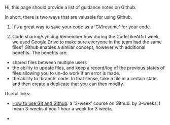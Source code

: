 Hi,
this page should provide a list of guidance notes on Github.

In short, there is two ways that are valuable for using Github.


1) It's a great way to save your code as a 'CV/resume' for your code.



2) Code sharing/syncing
Remember how during the CodeLikeAGirl week, we used Google Drive to make sure everyone in the team had the same files? Github enables a 
similar concept, however with additional benefits.
The benefits are:
- shared files between multiple users
- the ability to update files, and keep a record/log of the previous states of files allowing you to un-do work if an error is made.
- the ability to 'branch' code. In that sense, take a file in a certain state and then create a duplicate that you can then modify.


Useful links:
* [How to use Git and Github](https://eu.udacity.com/course/how-to-use-git-and-github--ud775): a '3-week' course on Github. by 3-weeks, I mean 3-weeks if you 1 hour a week for 3 weeks.

*
